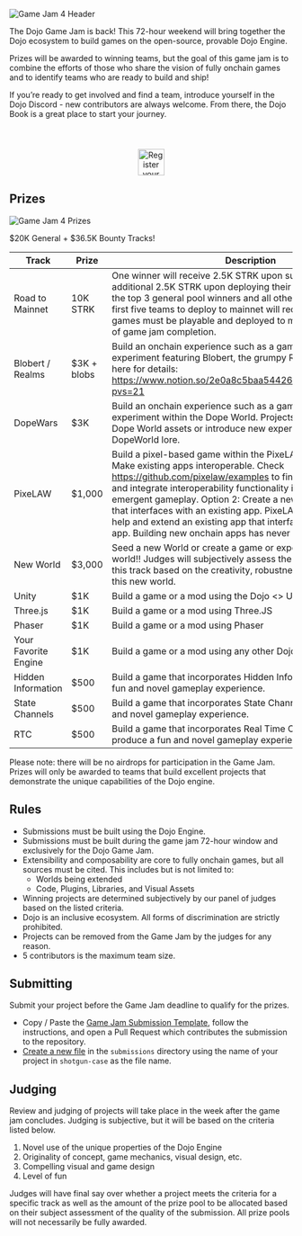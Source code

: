 ![Game Jam 4 Header](.github/assets/game-jam-4/header.png)

The Dojo Game Jam is back! This 72-hour weekend will bring together the Dojo ecosystem to build games on the open-source, provable Dojo Engine.

Prizes will be awarded to winning teams, but the goal of this game jam is to combine the efforts of those who share the vision of fully onchain games and to identify teams who are ready to build and ship!

If you’re ready to get involved and find a team, introduce yourself in the Dojo Discord - new contributors are always welcome. From there, the Dojo Book is a great place to start your journey.

<p align="center">
  <a href="https://github.com/dojoengine/game-jams/issues/new?assignees=&labels=&projects=&template=register_team.yaml&title=%5BTeam+Registration%5D:+Your+Team+Name">
    <img src=".github/assets/register.png" alt="Register your Team" style="height:47px;margin-top:40px;">
  </a>
</p>

## Prizes

![Game Jam 4 Prizes](.github/assets/game-jam-4/prizes.png)

$20K General + $36.5K Bounty Tracks!

| Track | Prize | Description |
| --- | --- | --- |
| Road to Mainnet | 10K STRK | One winner will receive 2.5K STRK upon submission and an additional 2.5K STRK upon deploying their game to mainnet. Of the top 3 general pool winners and all other track winners, the first five teams to deploy to mainnet will receive 1K STRK. All games must be playable and deployed to mainnet with 3 months of game jam completion. |
| Blobert / Realms | $3K + blobs | Build an onchain experience such as a game, social tool, ai experiment featuring Blobert, the grumpy Realms squire. Check here for details: https://www.notion.so/2e0a8c5baa544267b624ef7aad1ecd97?pvs=21 |
| DopeWars | $3K | Build an onchain experience such as a game, social tool, ai experiment within the Dope World. Projects can incorporate Dope World assets or introduce new experiences within the DopeWorld lore. |
| PixeLAW | $1,000 | Build a pixel-based game within the PixeLAW world! Option 1: Make existing apps interoperable. Check https://github.com/pixelaw/examples to find other app examples, and integrate interoperability functionality into them to create emergent gameplay. Option 2: Create a new interoperable app that interfaces with an existing app. PixeLAW contributors can help and extend an existing app that interfaces with your new app. Building new onchain apps has never been easier. Start [here](https://pixelaw.github.io/book/getting-started/quick-start.html) |
| New World | $3,000 | Seed a new World or create a game or experience in a new world!! Judges will subjectively assess the quality of projects for this track based on the creativity, robustness, and extensibility of this new world.  |
| Unity | $1K | Build a game or a mod using the Dojo <> Unity SDK |
| Three.js | $1K | Build a game or a mod using Three.JS |
| Phaser | $1K | Build a game or a mod using Phaser |
| Your Favorite Engine | $1K | Build a game or a mod using any other Dojo SDK |
| Hidden Information | $500 | Build a game that incorporates Hidden Information to produce a fun and novel gameplay experience. |
| State Channels | $500 | Build a game that incorporates State Channels to produce a fun and novel gameplay experience. |
| RTC | $500 | Build a game that incorporates Real Time Communication to produce a fun and novel gameplay experience. |

Please note: there will be no airdrops for participation in the Game Jam. Prizes will only be awarded to teams that build excellent projects that demonstrate the unique capabilities of the Dojo engine.

## Rules

- Submissions must be built using the Dojo Engine.
- Submissions must be built during the game jam 72-hour window and exclusively for the Dojo Game Jam.
- Extensibility and composability are core to fully onchain games, but all sources must be cited. This includes but is not limited to:
  - Worlds being extended
  - Code, Plugins, Libraries, and Visual Assets
- Winning projects are determined subjectively by our panel of judges based on the listed criteria.
- Dojo is an inclusive ecosystem. All forms of discrimination are strictly prohibited.
- Projects can be removed from the Game Jam by the judges for any reason.
- 5 contributors is the maximum team size.

## Submitting

Submit your project before the Game Jam deadline to qualify for the prizes.

- Copy / Paste the <a href="https://raw.githubusercontent.com/dojoengine/game-jams/main/submissions/TEMPLATE.md" target="_blank">Game Jam Submission Template</a>, follow the instructions, and open a Pull Request which contributes the submission to the repository.
- <a href="https://github.com/dojoengine/game-jams/new/main/submissions" target="_blank">Create a new file</a> in the `submissions` directory using the name of your project in `shotgun-case` as the file name.

## Judging

Review and judging of projects will take place in the week after the game jam concludes. Judging is subjective, but it will be based on the criteria listed below.

1. Novel use of the unique properties of the Dojo Engine
2. Originality of concept, game mechanics, visual design, etc.
3. Compelling visual and game design
4. Level of fun

Judges will have final say over whether a project meets the criteria for a specific track as well as the amount of the prize pool to be allocated based on their subject assessment of the quality of the submission. All prize pools will not necessarily be fully awarded.

